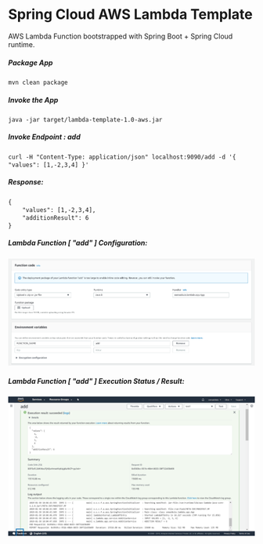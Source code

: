 # Spring Cloud AWS Lambda Template
AWS Lambda Function bootstrapped with Spring Boot + Spring Cloud runtime.

##### Package App
    mvn clean package
    
##### Invoke the App
	java -jar target/lambda-template-1.0-aws.jar

##### Invoke Endpoint : add
    curl -H "Content-Type: application/json" localhost:9090/add -d '{ "values": [1,-2,3,4] }'

##### Response:
	{
		"values": [1,-2,3,4],
		"additionResult": 6
	}

##### Lambda Function [ "add" ] Configuration:
![](assets/aws-lambda-fn-config.png)


##### Lambda Function [ "add" ] Execution Status / Result:
![](assets/aws-lambda-fn-execution-result.png)


	
	